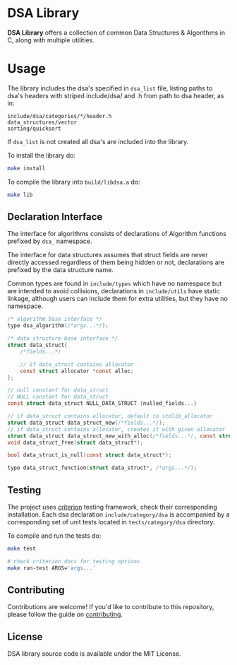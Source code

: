 # DSA Library

**DSA Library** offers a collection of common Data Structures & Algorithms
in C, along with multiple utilities.

# Usage

The library includes the dsa's specified in `dsa_list` file, listing paths to
dsa's headers with striped include/dsa/ and .h from path to dsa header, as in:
```
include/dsa/categories/*/header.h
data_structures/vector
sorting/quicksort
```
If `dsa_list` is not created all dsa's are included into the library.

To install the library do:
```bash
make install
```

To compile the library into `build/libdsa.a` do:
```bash
make lib
```

## Declaration Interface

The interface for algorithms consists of declarations of Algorithm functions
prefixed by `dsa_` namespace.

The interface for data structures assumes that struct fields are never directly
accessed regardless of them being hidden or not, declarations are prefixed by
the data structure name.

Common types are found in `include/types` which have no namespace but are
intended to avoid collisions, declarations in `include/utils` have static
linkage, although users can include them for extra utilities, but they have no
namespace.

```c
/* algorithm base interface */
type dsa_algorithm(/*args...*/);

/* data structure base interface */
struct data_struct{
    /*fields...*/

    // if data_struct contains allocator
    const struct allocator *const alloc;
};

// null constant for data_struct
// NULL constant for data_struct
const struct data_struct NULL_DATA_STRUCT {nulled_fields...}

// if data_struct contains allocator, default to stdlib_allocator
struct data_struct data_struct_new(/*fields...*/);
// if data_struct contains allocator, creates it with given allocator
struct data_struct data_struct_new_with_alloc(/*fields...*/, const struct* allocator);
void data_struct_free(struct data_struct*);

bool data_struct_is_null(const struct data_struct*);

type data_struct_function(struct data_struct*, /*args...*/);
```

## Testing

The project uses [criterion](https://github.com/Snaipe/Criterion) testing
framework, check their corresponding installation. Each dsa declaration
`include/category/dsa` is accompanied by a corresponding set of unit tests
located in `tests/category/dsa` directory.

To compile and run the tests do:
```bash
make test

# check criterion docs for testing options
make run-test ARGS='args...'
```

## Contributing

Contributions are welcome! If you'd like to contribute to this repository,
please follow the guide on [contributing](CONTRIBUTING.md).

## License

DSA library source code is available under the MIT License.
